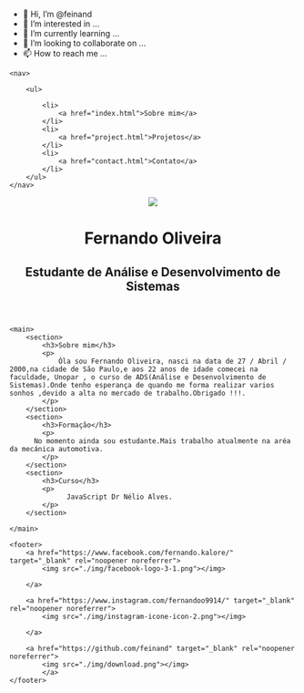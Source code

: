 - 👋 Hi, I’m @feinand
- 👀 I’m interested in ...
- 🌱 I’m currently learning ...
- 💞️ I’m looking to collaborate on ...
- 📫 How to reach me ...

<!---
feinand/feinand is a ✨ special ✨ repository because its `README.md` (this file) appears on your GitHub profile.
You can click the Preview link to take a look at your changes.
---><!DOCTYPE html>
<html lang="en">
<head>
    <meta charset="UTF-8">
    <meta http-equiv="X-UA-Compatible" content="IE=edge">
    <meta name="viewport" content="width=device-width, initial-scale=1.0">
    <title>Fernando Oliveira</title>
    <link rel="stylesheet" href="Style.css">
</head>

<body>
<div class="container">
    
    <nav>
      
        <ul>

            <li>
                <a href="index.html">Sobre mim</a>
            </li>
            <li>
                <a href="project.html">Projetos</a>
            </li>
            <li>
                <a href="contact.html">Contato</a>
            </li>
        </ul>
    </nav>
   <header>
    <div class="Encima">
        <img src="./img/205452441_2916564148555887_3471076231214405668_n.jpg"></img>
      </div>
      <h1>Fernando Oliveira</h1>
      <h2>Estudante de Análise e Desenvolvimento de Sistemas </h2>
    </header>

    <main>
        <section>
            <h3>Sobre mim</h3>
            <p>
                Óla sou Fernando Oliveira, nasci na data de 27 / Abril / 2000,na cidade de São Paulo,e aos 22 anos de idade comecei na faculdade, Unopar , o curso de ADS(Análise e Desenvolvimento de Sistemas).Onde tenho esperança de quando me forma realizar varios sonhos ,devido a alta no mercado de trabalho.Obrigado !!!.  
            </p>
        </section>
        <section>
            <h3>Formação</h3>
            <p>
          No momento ainda sou estudante.Mais trabalho atualmente na aréa da mecánica automotiva.
            </p>
        </section>
        <section>
            <h3>Curso</h3>
            <p>
                  JavaScript Dr Nélio Alves.
            </p>
        </section>

    </main>

    <footer>
        <a href="https://www.facebook.com/fernando.kalore/" target="_blank" rel="noopener noreferrer">
            <img src="./img/facebook-logo-3-1.png"></img>
            
        </a>

        <a href="https://www.instagram.com/fernandoo9914/" target="_blank" rel="noopener noreferrer">
            <img src="./img/instagram-icone-icon-2.png"></img>
            
        </a>

        <a href="https://github.com/feinand" target="_blank" rel="noopener noreferrer">
            <img src="./img/download.png"></img>
            </a>
    </footer>
</div>
</body>


</html>
